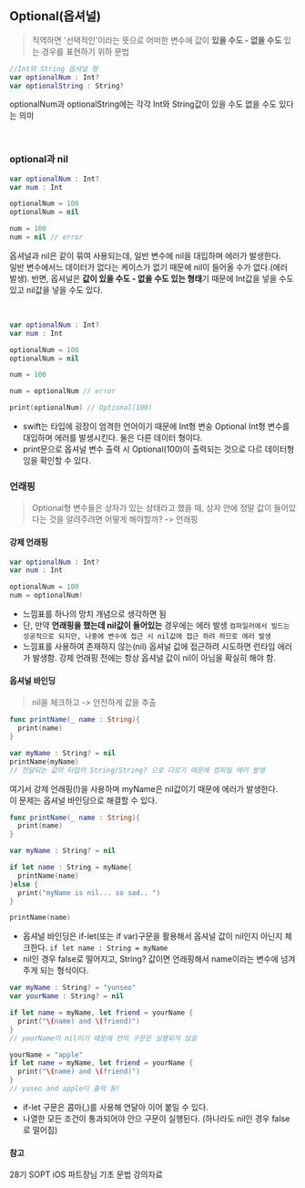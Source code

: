 ## Optional(옵셔널)
> 직역하면 '선택적인'이라는 뜻으로 어떠한 변수에 값이 **있을 수도 - 없을 수도** 있는 경우를 표현하기 위하 문법

```swift
//Int와 String 옵셔널 형
var optionalNum : Int?
var optionalString : String?
```
optionalNum과 optionalString에는 각각 Int와 String값이 있을 수도 없을 수도 있다는 의미
   
<br>

### optional과 nil
```swift
var optionalNum : Int?
var num : Int

optionalNum = 100
optionalNum = nil

num = 100
num = nil // error
```
옵셔널과 nil은 같이 묶여 사용되는데, 일반 변수에 nil을 대입하며 에러가 발생한다.  
일반 변수에서느 데이터가 없다는 케이스가 없기 때문에 nil이 들어올 수가 없다.(에러 발생). 
반면, 옵셔널은 **값이 있을 수도 - 없을 수도 있는 형태**기 때문에 Int값을 넣을 수도 있고 nil값을 넣을 수도 있다.  

<br>

```swift
var optionalNum : Int?
var num : Int

optionalNum = 100
optionalNum = nil

num = 100

num = optionalNum // error

print(optionalNum) // Optional(100)
```
- swift는 타입에 굉장이 엄격한 언어이기 때문에 Int형 변숭 Optional Int형 변수를 대입하며 에러를 발생시킨다. 둘은 다른 데이터 형이다.  
- print문으로 옵셔널 변수 출력 시 Optional(100)이 출력되는 것으로 다르 데이터형임을 확인할 수 있다.  


### 언래핑

> Optional형 변수들은 상자가 있는 상태라고 했을 때, 상자 안에 정말 값이 들어있다는 것을 알려주려면 어떻게 해야할까? -> 언래핑

#### 강제 언래핑
```swift
var optionalNum : Int?
var num : Int

optionalNum = 100
num = optionalNum!
```
- 느낌표를 하나의 망치 개념으로 생각하면 됨
- 단, 만약 **언래핑을 했는데 nil값이 들어있는** 경우에는 에러 발생 `컴파일러에서 빌드는 성공적으로 되지만, 나중에 변수에 접근 시 nil값에 접근 하려 하므로 에러 발생`
- 느낌표를 사용하여 존재하지 않는(nil) 옵셔널 값에 접근하려 시도하면 런타임 에러가 발생함. 강제 언래핑 전에는 항상 옵셔널 값이 nil이 아님을 확실히 해야 함.

#### 옵셔널 바인딩

> nil을 체크하고 -> 안전하게 값을 추출

```swift
func printName(_ name : String){
  print(name)
}

var myName : String? = nil
printName(myName)
// 전달되는 값의 타입이 String/String? 으로 다르기 때문에 컴파일 에러 발생
```
여기서 강제 언래핑(!)을 사용하며 myName은 nil값이기 때문에 에러가 발생한다.  
이 문제는 옵셔널 바인딩으로 해결할 수 있다.  

```swift
func printName(_ name : String){
  print(name)
}

var myName : String? = nil

if let name : String = myName{
  printName(name)
}else {
  print("myName is nil... so sad.. ")
}

printName(name)
```
- 옵셔널 바인딩은 if-let(또는 if var)구문을 활용해서 옵셔널 값이 nil인지 아닌지 체크한다. `if let name : String = myName`
- nil인 경우 false로 떨어지고, String? 값이면 언래핑해서 name이라는 변수에 넘겨주게 되는 형식이다.

```swift
var myName : String? = "yunseo"
var yourName : String? = nil

if let name = myName, let friend = yourName {
  print("\(name) and \(friend)")
}
// yourName이 nil이기 때문에 안의 구문은 실행되지 않음

yourName = "apple"
if let name = myName, let friend = yourName {
  print("\(name) and \(friend)")
}
// yuseo and apple이 출력 됨!
```
- if-let 구문은 콤마(,)를 사용해 연달아 이어 붙일 수 있다.
- 나열한 모든 조건이 통과되어야 안으 구문이 실행된다. (하나라도 nil인 경우 false로 떨어짐)


#### 참고
28기 SOPT iOS 파트장님 기초 문법 강의자료

